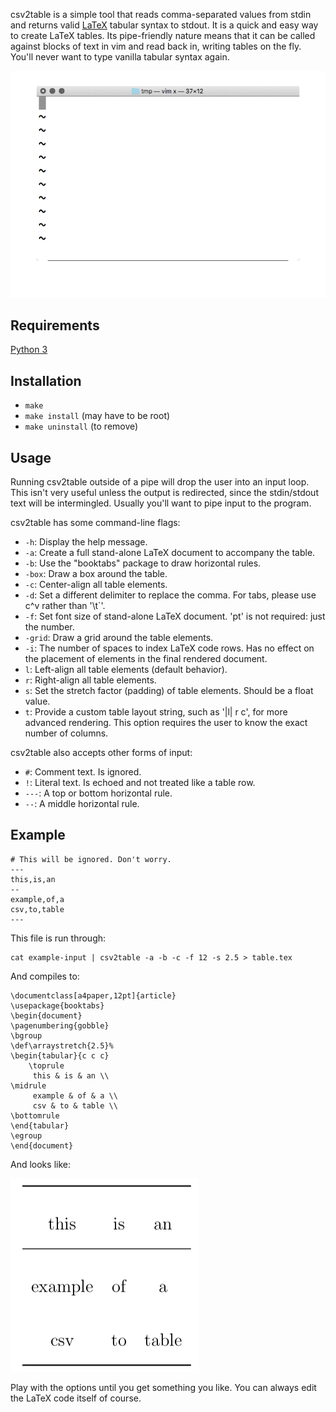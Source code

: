 csv2table is a simple tool that reads comma-separated values from stdin and returns valid [LaTeX](https://www.latex-project.org/) tabular syntax to stdout. It is a quick and easy way to create LaTeX tables. Its pipe-friendly nature means that it can be called against blocks of text in vim and read back in, writing tables on the fly. You'll never want to type vanilla tabular syntax again.

[![table rendered in LaTeX](https://raw.githubusercontent.com/jimd1989/csv2table/master/csv2latex-2.gif)](https://raw.githubusercontent.com/jimd1989/csv2table/master/csv2latex-2.gif)

## Requirements

[Python 3](https://www.python.org/)

## Installation

+ `make`
+ `make install` (may have to be root)
+ `make uninstall` (to remove)

## Usage

Running csv2table outside of a pipe will drop the user into an input loop. This isn't very useful unless the output is redirected, since the stdin/stdout text will be intermingled. Usually you'll want to pipe input to the program.

csv2table has some command-line flags:

+ `-h`: Display the help message.
+ `-a`: Create a full stand-alone LaTeX document to accompany the table.
+ `-b`: Use the "booktabs" package to draw horizontal rules.
+ `-box`: Draw a box around the table.
+ `-c`: Center-align all table elements.
+ `-d`: Set a different delimiter to replace the comma. For tabs, please use c^v <tab> rather than '\t`'.
+ `-f`: Set font size of stand-alone LaTeX document. 'pt' is not required: just the number.
+ `-grid`: Draw a grid around the table elements.
+ `-i`: The number of spaces to index LaTeX code rows. Has no effect on the placement of elements in the final rendered document.
+ `l`: Left-align all table elements (default behavior).
+ `r`: Right-align all table elements.
+ `s`: Set the stretch factor (padding) of table elements. Should be a float value.
+ `t`: Provide a custom table layout string, such as '|l| r c', for more advanced rendering. This option requires the user to know the exact number of columns.

csv2table also accepts other forms of input:

+ `#`: Comment text. Is ignored.
+ `!`: Literal text. Is echoed and not treated like a table row.
+ `---`: A top or bottom horizontal rule.
+ `--`: A middle horizontal rule.

## Example

    # This will be ignored. Don't worry.
    ---
    this,is,an
    --
    example,of,a
    csv,to,table
    ---

This file is run through:

    cat example-input | csv2table -a -b -c -f 12 -s 2.5 > table.tex

And compiles to:

    \documentclass[a4paper,12pt]{article}
    \usepackage{booktabs}
    \begin{document}
    \pagenumbering{gobble}
    \bgroup
    \def\arraystretch{2.5}%
    \begin{tabular}{c c c} 
        \toprule
         this & is & an \\
    \midrule
         example & of & a \\
         csv & to & table \\
    \bottomrule
    \end{tabular}
    \egroup
    \end{document}

And looks like:

[![table rendered in LaTeX](https://raw.githubusercontent.com/jimd1989/csv2table/master/csv2latex-1.png)](https://raw.githubusercontent.com/jimd1989/csv2table/master/csv2latex-1.png)

Play with the options until you get something you like. You can always edit the LaTeX code itself of course.
